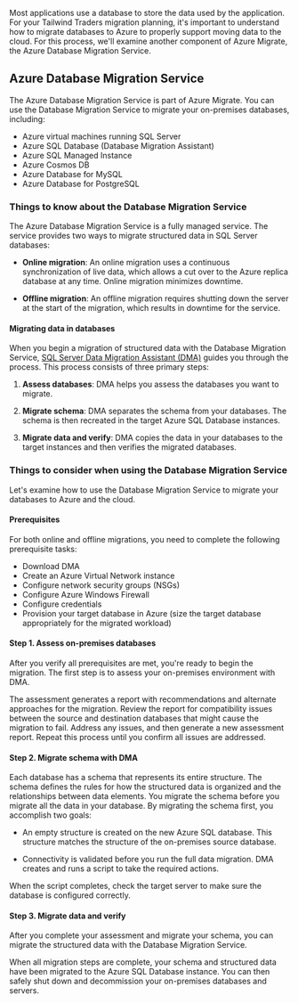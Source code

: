 

Most applications use a database to store the data used by the application. For your Tailwind Traders migration planning, it's important to understand how to migrate databases to Azure to properly support moving data to the cloud. For this process, we'll examine another component of Azure Migrate, the Azure Database Migration Service.

## Azure Database Migration Service

The Azure Database Migration Service is part of Azure Migrate. You can use the Database Migration Service to migrate your on-premises databases, including:

- Azure virtual machines running SQL Server
- Azure SQL Database (Database Migration Assistant)
- Azure SQL Managed Instance
- Azure Cosmos DB
- Azure Database for MySQL
- Azure Database for PostgreSQL

### Things to know about the Database Migration Service

The Azure Database Migration Service is a fully managed service. The service provides two ways to migrate structured data in SQL Server databases:

- **Online migration**: An online migration uses a continuous synchronization of live data, which allows a cut over to the Azure replica database at any time. Online migration minimizes downtime.
    
- **Offline migration**: An offline migration requires shutting down the server at the start of the migration, which results in downtime for the service.
    

#### Migrating data in databases

When you begin a migration of structured data with the Database Migration Service, [SQL Server Data Migration Assistant (DMA)](https://learn.microsoft.com/en-us/sql/dma/dma-overview) guides you through the process. This process consists of three primary steps:

1. **Assess databases**: DMA helps you assess the databases you want to migrate.
    
2. **Migrate schema**: DMA separates the schema from your databases. The schema is then recreated in the target Azure SQL Database instances.
    
3. **Migrate data and verify**: DMA copies the data in your databases to the target instances and then verifies the migrated databases.
    

### Things to consider when using the Database Migration Service

Let's examine how to use the Database Migration Service to migrate your databases to Azure and the cloud.

#### Prerequisites

For both online and offline migrations, you need to complete the following prerequisite tasks:

- Download DMA
- Create an Azure Virtual Network instance
- Configure network security groups (NSGs)
- Configure Azure Windows Firewall
- Configure credentials
- Provision your target database in Azure (size the target database appropriately for the migrated workload)

#### Step 1. Assess on-premises databases

After you verify all prerequisites are met, you're ready to begin the migration. The first step is to assess your on-premises environment with DMA.

The assessment generates a report with recommendations and alternate approaches for the migration. Review the report for compatibility issues between the source and destination databases that might cause the migration to fail. Address any issues, and then generate a new assessment report. Repeat this process until you confirm all issues are addressed.

#### Step 2. Migrate schema with DMA

Each database has a schema that represents its entire structure. The schema defines the rules for how the structured data is organized and the relationships between data elements. You migrate the schema before you migrate all the data in your database. By migrating the schema first, you accomplish two goals:

- An empty structure is created on the new Azure SQL database. This structure matches the structure of the on-premises source database.
    
- Connectivity is validated before you run the full data migration. DMA creates and runs a script to take the required actions.
    

When the script completes, check the target server to make sure the database is configured correctly.

#### Step 3. Migrate data and verify

After you complete your assessment and migrate your schema, you can migrate the structured data with the Database Migration Service.

When all migration steps are complete, your schema and structured data have been migrated to the Azure SQL Database instance. You can then safely shut down and decommission your on-premises databases and servers.